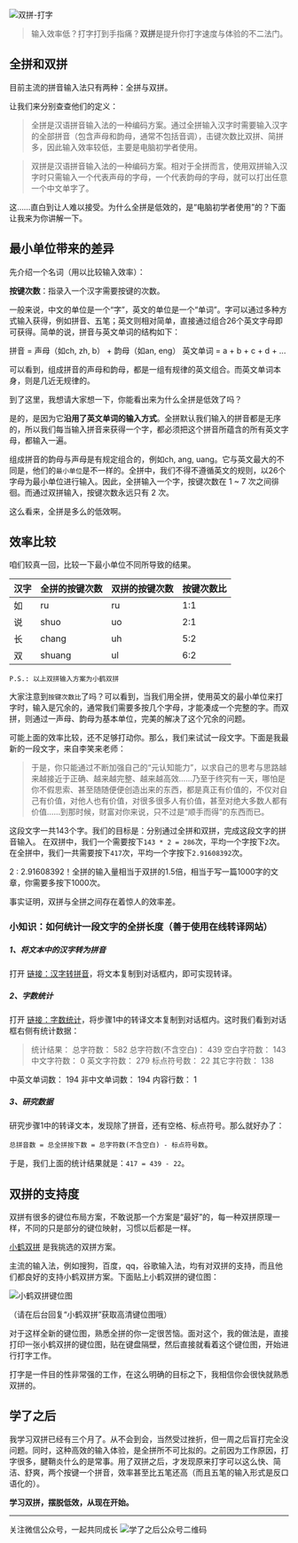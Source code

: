 ![双拼-打字](双拼-打字.jpg)

> 输入效率低？打字打到手指痛？**双拼**是提升你打字速度与体验的不二法门。

## 全拼和双拼

目前主流的拼音输入法只有两种：全拼与双拼。

让我们来分别查查他们的定义：

> 全拼是汉语拼音输入法的一种编码方案。通过全拼输入汉字时需要输入汉字的全部拼音（包含声母和韵母，通常不包括音调），击键次数比双拼、简拼多，因此输入效率较低，主要是电脑初学者使用。

> 双拼是汉语拼音输入法的一种编码方案。相对于全拼而言，使用双拼输入汉字时只需输入一个代表声母的字母，一个代表韵母的字母，就可以打出任意一个中文单字了。
    
这……直白到让人难以接受。为什么全拼是低效的，是“电脑初学者使用”的？下面让我来为你讲解一下。

## 最小单位带来的差异

先介绍一个名词（用以比较输入效率）：

**按键次数**：指录入一个汉字需要按键的次数。

一般来说，中文的单位是一个“字”，英文的单位是一个“单词”。字可以通过多种方式输入获得，例如拼音、五笔；英文则相对简单，直接通过组合26个英文字母即可获得。简单的说，拼音与英文单词的结构如下：

拼音 = 声母（如ch, zh, b） + 韵母（如an, eng）
英文单词 = a + b + c + d + ...

可以看到，组成拼音的声母和韵母，都是一组有规律的英文组合。而英文单词本身，则是几近无规律的。

到了这里，我想请大家想一下，你能看出来为什么全拼是低效了吗？

是的，是因为它**沿用了英文单词的输入方式**。全拼默认我们输入的拼音都是无序的，所以我们每当输入拼音来获得一个字，都必须把这个拼音所蕴含的所有英文字母，都输入一遍。

组成拼音的韵母与声母是有规定组合的，例如ch, ang, uang。它与英文最大的不同是，他们的`最小单位`是不一样的。全拼中，我们不得不遵循英文的规则，以26个字母为最小单位进行输入。因此，全拼输入一个字，按键次数在 1 ~ 7 次之间徘徊。而通过双拼输入，按键次数永远只有 2 次。

这么看来，全拼是多么的低效啊。

## 效率比较

咱们较真一回，比较一下最小单位不同所导致的结果。

| 汉字 | 全拼的按键次数 | 双拼的按键次数 | 按键次数比 |
| --- | --- | --- | --- |
| 如 | ru | ru | 1:1 |
| 说 | shuo | uo | 2:1 |
| 长 | chang | uh | 5:2 |
| 双 | shuang | ul | 6:2 |

`P.S.: 以上双拼输入方案为小鹤双拼`

大家注意到`按键次数比`了吗？可以看到，当我们用全拼，使用英文的最小单位来打字时，输入是冗余的，通常我们需要多按几个字母，才能凑成一个完整的字。而双拼，则通过一声母、韵母为基本单位，完美的解决了这个冗余的问题。

可能上面的效率比较，还不足够打动你。那么，我们来试试一段文字。下面是我最新的一段文字，来自李笑来老师：

> 于是，你只能通过不断加强自己的“元认知能力”，以求自己的思考与思路越来越接近于正确、越来越完整、越来越高效……乃至于终究有一天，哪怕是你不假思索、甚至随随便便创造出来的东西，都是真正有价值的，不仅对自己有价值，对他人也有价值，对很多很多人有价值，甚至对绝大多数人都有价值……到那时候，财富对你来说，只不过是“顺手而得”的东西而已。
    
这段文字一共143个字。我们的目标是：分别通过全拼和双拼，完成这段文字的拼音输入。
在双拼中，我们一个需要按下`143 * 2 = 286`次，平均一个字按下`2`次。
在全拼中，我们一共需要按下`417`次，平均一个字按下`2.91608392`次。

2 : 2.91608392！全拼的输入量相当于双拼的1.5倍，相当于写一篇1000字的文章，你需要多按下1000次。

事实证明，双拼与全拼之间存在着惊人的效率差。

### 小知识：如何统计一段文字的全拼长度（善于使用在线转译网站）

##### 1、将文本中的汉字转为拼音

打开 [链接：汉字转拼音](http://hanyu.iciba.com/pinyin.html)，将文本复制到对话框内，即可实现转译。

##### 2、字数统计

打开 [链接：字数统计](http://zishu.xpcha.com/)，将步骤1中的转译文本复制到对话框内。这时我们看到对话框右侧有统计数据：

> 统计结果：
总字符数：	582
总字符数(不含空白)：	439
空白字符数：	143
中文字符数：	0
英文字符数：	279
标点符号数：	22
其它字符数：	138
 	 
中英文单词数：	194
非中文单词数：	194
内容行数：	1

##### 3、研究数据

研究步骤1中的转译文本，发现除了拼音，还有空格、标点符号。那么就好办了：

`总拼音数 = 总全拼按下数 = 总字符数(不含空白) - 标点符号数`。

于是，我们上面的统计结果就是：`417 = 439 - 22`。

## 双拼的支持度

双拼有很多的键位布局方案，不敢说那一个方案是“最好”的，每一种双拼原理一样，不同的只是部分的键位映射，习惯以后都是一样。

[小鹤双拼](http://www.flypy.com/pin.html) 是我挑选的双拼方案。

主流的输入法，例如搜狗，百度，qq，谷歌输入法，均有对双拼的支持，而且他们都良好的支持小鹤双拼方案。下面贴上小鹤双拼的键位图：

![小鹤双拼键位图](小鹤双拼-键位图-高清.png)

（请在后台回复“小鹤双拼”获取高清键位图哦）

对于这样全新的键位图，熟悉全拼的你一定很苦恼。面对这个，我的做法是，直接打印一张小鹤双拼的键位图，贴在键盘隔壁，然后直接就看着这个键位图，开始进行打字工作。

打字是一件目的性非常强的工作，在这么明确的目标之下，我相信你会很快就熟悉双拼的。

## 学了之后

我学习双拼已经有三个月了。从不会到会，当然受过挫折，但一周之后盲打完全没问题。同时，这种高效的输入体验，是全拼所不可比拟的。之前因为工作原因，打字很多，腱鞘炎什么的是常事。用了双拼之后，才发现原来打字可以这么快、简洁、舒爽，两个按键一个拼音，效率甚至比五笔还高（而且五笔的输入形式是反口语化的）。

**学习双拼，摆脱低效，从现在开始。**


---

关注微信公众号，一起共同成长
![学了之后公众号二维码](公号二维码中.png)


